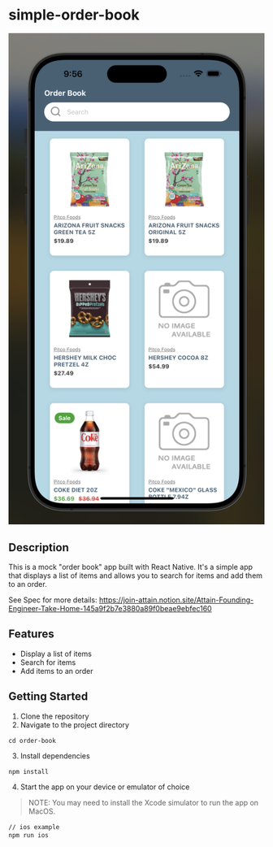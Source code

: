 # simple-order-book

![Order Book App Interface](./order-book/assets/order-book-landing.png)

## Description

This is a mock "order book" app built with React Native. It's a simple app that displays a list of items and allows you to search for items and add them to an order.

See Spec for more details: https://join-attain.notion.site/Attain-Founding-Engineer-Take-Home-145a9f2b7e3880a89f0beae9ebfec160

## Features

- Display a list of items
- Search for items
- Add items to an order

## Getting Started

1. Clone the repository
2. Navigate to the project directory
```
cd order-book
```
3. Install dependencies
```
npm install
```
4. Start the app on your device or emulator of choice
> NOTE: You may need to install the Xcode simulator to run the app on MacOS.

```
// ios example
npm run ios
```

